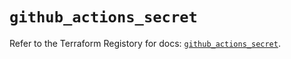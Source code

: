 # `github_actions_secret`

Refer to the Terraform Registory for docs: [`github_actions_secret`](https://registry.terraform.io/providers/integrations/github/5.40.0/docs/resources/actions_secret).
